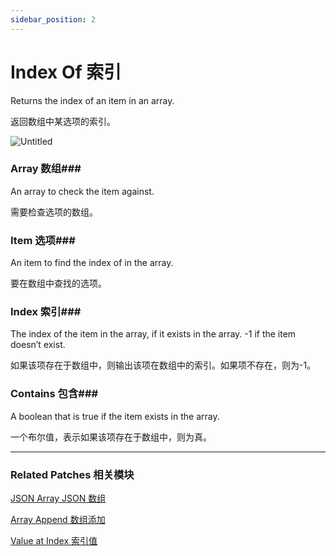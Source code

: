 ```yaml
---
sidebar_position: 2
---
```


# Index Of 索引

Returns the index of an item in an array.

返回数组中某选项的索引。

![Untitled](https://s3.us-west-2.amazonaws.com/secure.notion-static.com/d4a16178-085d-43b3-bf07-d34561e2b4c5/Untitled.png?X-Amz-Algorithm=AWS4-HMAC-SHA256&X-Amz-Content-Sha256=UNSIGNED-PAYLOAD&X-Amz-Credential=AKIAT73L2G45EIPT3X45%2F20220602%2Fus-west-2%2Fs3%2Faws4_request&X-Amz-Date=20220602T164555Z&X-Amz-Expires=86400&X-Amz-Signature=c6f5c01cf1af595eaa1245e68b52ba57bcab08cb1f247c9f133b7deeea9664d7&X-Amz-SignedHeaders=host&response-content-disposition=filename%20%3D%22Untitled.png%22&x-id=GetObject)

### Array 数组### 

An array to check the item against.

需要检查选项的数组。

### Item 选项### 

An item to find the index of in the array.

要在数组中查找的选项。

### Index 索引### 

The index of the item in the array, if it exists in the array. -1 if the item doesn’t exist.

如果该项存在于数组中，则输出该项在数组中的索引。如果项不存在，则为-1。

### Contains 包含### 

A boolean that is true if the item exists in the array.

一个布尔值，表示如果该项存在于数组中，则为真。

------

### Related Patches 相关模块

[JSON Array JSON 数组](./JSON%20Array)

[Array Append 数组添加](./Array%20Append)

[Value at Index 索引值](./Value%20at%20Index)
